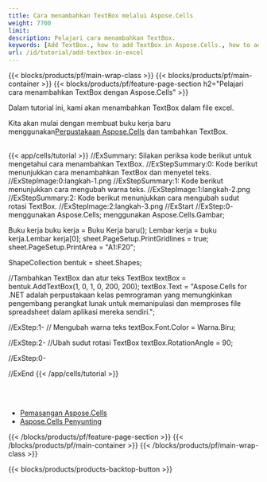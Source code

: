 ```yaml
---
title: Cara menambahkan TextBox melalui Aspose.Cells
weight: 7700
limit:
description: Pelajari cara menambahkan TextBox.
keywords: [Add TextBox., how to add TextBox in Aspose.Cells., how to add TextBox using Aspose.Cells]
url: /id/tutorial/add-textbox-in-excel
---
```

{{< blocks/products/pf/main-wrap-class >}}
{{< blocks/products/pf/main-container >}}
{{< blocks/products/pf/feature-page-section h2="Pelajari cara menambahkan TextBox dengan Aspose.Cells" >}}

<p>
Dalam tutorial ini, kami akan menambahkan TextBox dalam file excel.
</p>

<p>
 Kita akan mulai dengan membuat buku kerja baru menggunakan<a href="https://www.nuget.org/packages/Aspose.Cells">Perpustakaan Aspose.Cells</a> dan tambahkan TextBox.
</p>

<br />
{{< app/cells/tutorial >}}
//ExSummary: Silakan periksa kode berikut untuk mengetahui cara menambahkan TextBox.
//ExStepSummary:0: Kode berikut menunjukkan cara menambahkan TextBox dan menyetel teks.
//ExStepImage:0:langkah-1.png
//ExStepSummary:1: Kode berikut menunjukkan cara mengubah warna teks.
//ExStepImage:1:langkah-2.png
//ExStepSummary:2: Kode berikut menunjukkan cara mengubah sudut rotasi TextBox.
//ExStepImage:2:langkah-3.png
//ExStart
//ExStep:0-
menggunakan Aspose.Cells;
menggunakan Aspose.Cells.Gambar;

Buku kerja buku kerja = Buku Kerja baru();
Lembar kerja = buku kerja.Lembar kerja[0];
sheet.PageSetup.PrintGridlines = true;
sheet.PageSetup.PrintArea = "A1:F20";

ShapeCollection bentuk = sheet.Shapes;

//Tambahkan TextBox dan atur teks
TextBox textBox = bentuk.AddTextBox(1, 0, 1, 0, 200, 200);
textBox.Text = "Aspose.Cells for .NET adalah perpustakaan kelas pemrograman yang memungkinkan pengembang perangkat lunak untuk memanipulasi dan memproses file spreadsheet dalam aplikasi mereka sendiri.";

//ExStep:1-
// Mengubah warna teks
textBox.Font.Color = Warna.Biru;

//ExStep:2-
//Ubah sudut rotasi TextBox
textBox.RotationAngle = 90;

//ExStep:0-

//ExEnd
{{< /app/cells/tutorial >}}
<br />

<br />
<br />
<div class="code-sample">
    <ul class="link-list">
        <li class="link-item"><a href="https://docs.aspose.com/cells/net/installation/">Pemasangan Aspose.Cells</a></li>
        <li class="link-item"><a href="https://products.aspose.app/cells/editor/">Aspose.Cells Penyunting</a></li>
    </ul>
</div>

{{< /blocks/products/pf/feature-page-section >}}
{{< /blocks/products/pf/main-container >}}
{{< /blocks/products/pf/main-wrap-class >}}

{{< blocks/products/products-backtop-button >}}